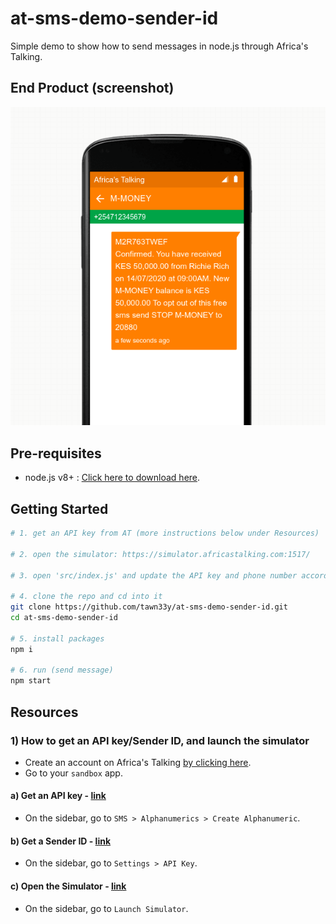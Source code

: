 # at-sms-demo-sender-id

Simple demo to show how to send messages in node.js through Africa's Talking.

## End Product (screenshot)

![screenshot](screenshot.png?raw=true)

## Pre-requisites

- node.js v8+ : [Click here to download here](https://nodejs.org/en/download/).

## Getting Started

```bash
# 1. get an API key from AT (more instructions below under Resources)

# 2. open the simulator: https://simulator.africastalking.com:1517/

# 3. open 'src/index.js' and update the API key and phone number accordingly

# 4. clone the repo and cd into it
git clone https://github.com/tawn33y/at-sms-demo-sender-id.git
cd at-sms-demo-sender-id

# 5. install packages
npm i

# 6. run (send message)
npm start
```

## Resources

### 1) How to get an API key/Sender ID, and launch the simulator

- Create an account on Africa's Talking [by clicking here](https://africastalking.com/).
- Go to your `sandbox` app.

#### a) Get an API key - [link](https://account.africastalking.com/apps/sandbox/settings/key)

- On the sidebar, go to `SMS > Alphanumerics > Create Alphanumeric`.

#### b) Get a Sender ID - [link](https://account.africastalking.com/apps/sandbox/sms/alphanumerics/create)

- On the sidebar, go to `Settings > API Key`.

#### c) Open the Simulator - [link](https://simulator.africastalking.com:1517/)

- On the sidebar, go to `Launch Simulator`.
